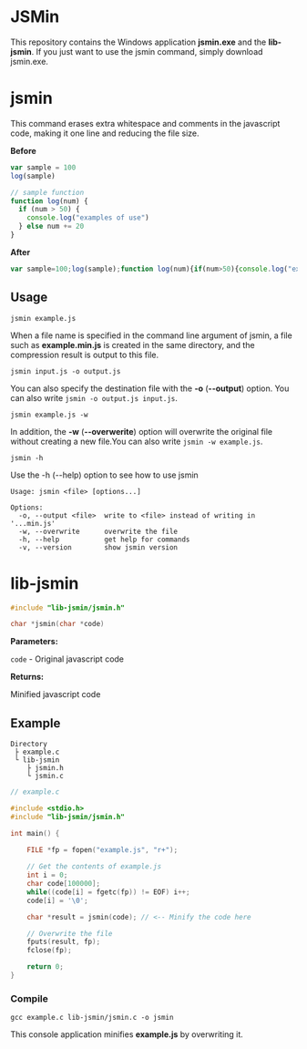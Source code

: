# JSMin
This repository contains the Windows application **jsmin.exe** and the **lib-jsmin**. If you just want to use the jsmin command, simply download jsmin.exe.

# jsmin
This command erases extra whitespace and comments in the javascript code, making it one line and reducing the file size.

**Before**
```js
var sample = 100
log(sample)

// sample function
function log(num) {
  if (num > 50) {
    console.log("examples of use")
  } else num += 20
}
```
**After**
```js
var sample=100;log(sample);function log(num){if(num>50){console.log("examples of use")}else num+=20}
```

## Usage
```
jsmin example.js
```
When a file name is specified in the command line argument of jsmin, a file such as **example.min.js** is created in the same directory, and the compression result is output to this file.

```
jsmin input.js -o output.js
```
You can also specify the destination file with the **-o** (**--output**) option. You can also write `jsmin -o output.js input.js`.

```
jsmin example.js -w
```
In addition, the **-w** (**--overwerite**) option will overwrite the original file without creating a new file.You can also write `jsmin -w example.js`.

```
jsmin -h
```
Use the -h (--help) option to see how to use jsmin
```
Usage: jsmin <file> [options...]

Options:
  -o, --output <file>  write to <file> instead of writing in '...min.js'
  -w, --overwrite      overwrite the file
  -h, --help           get help for commands
  -v, --version        show jsmin version
```

# lib-jsmin
```c
#include "lib-jsmin/jsmin.h"

char *jsmin(char *code)
```
**Parameters:**

`code` - Original javascript code

**Returns:**

Minified javascript code
## Example
```
Directory
 ├ example.c
 └ lib-jsmin
    ├ jsmin.h
    └ jsmin.c
```
```c
// example.c

#include <stdio.h>
#include "lib-jsmin/jsmin.h"

int main() {

    FILE *fp = fopen("example.js", "r+");
    
    // Get the contents of example.js
    int i = 0;
    char code[100000];
    while((code[i] = fgetc(fp)) != EOF) i++;
    code[i] = '\0';

    char *result = jsmin(code); // <-- Minify the code here

    // Overwrite the file
    fputs(result, fp);
    fclose(fp);

    return 0;
}
```
### Compile
```
gcc example.c lib-jsmin/jsmin.c -o jsmin
```
This console application minifies **example.js** by overwriting it.

